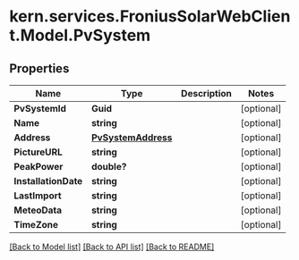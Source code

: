 # kern.services.FroniusSolarWebClient.Model.PvSystem

## Properties

Name | Type | Description | Notes
------------ | ------------- | ------------- | -------------
**PvSystemId** | **Guid** |  | [optional] 
**Name** | **string** |  | [optional] 
**Address** | [**PvSystemAddress**](PvSystemAddress.md) |  | [optional] 
**PictureURL** | **string** |  | [optional] 
**PeakPower** | **double?** |  | [optional] 
**InstallationDate** | **string** |  | [optional] 
**LastImport** | **string** |  | [optional] 
**MeteoData** | **string** |  | [optional] 
**TimeZone** | **string** |  | [optional] 

[[Back to Model list]](../README.md#documentation-for-models) [[Back to API list]](../README.md#documentation-for-api-endpoints) [[Back to README]](../README.md)

